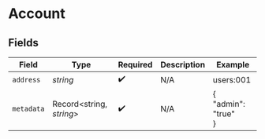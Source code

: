 # Account


## Fields

| Field                    | Type                     | Required                 | Description              | Example                  |
| ------------------------ | ------------------------ | ------------------------ | ------------------------ | ------------------------ |
| `address`                | *string*                 | :heavy_check_mark:       | N/A                      | users:001                |
| `metadata`               | Record<string, *string*> | :heavy_check_mark:       | N/A                      | {<br/>"admin": "true"<br/>} |